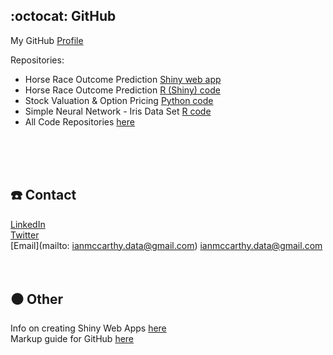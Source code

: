 ## :octocat: GitHub
My GitHub [Profile](https://github.com/ismccarthy)

Repositories:
  - Horse Race Outcome Prediction [Shiny web app](https://ianmccarthy.shinyapps.io/HorseRace/)
  - Horse Race Outcome Prediction [R (Shiny) code](https://github.com/ismccarthy/HorseRace_App)
  - Stock Valuation & Option Pricing [Python code](https://github.com/ismccarthy/StockValuation)
  - Simple Neural Network - Iris Data Set [R code](https://github.com/ismccarthy/IrisNeuralNetwork)
  - All Code Repositories [here](https://github.com/ismccarthy)
<br>
<br>
<br>

## :telephone: Contact
[LinkedIn](https://www.linkedin.com/in/ismccarthy/)
<br>
[Twitter](https://twitter.com/iansmccarthy)
<br>
[Email](mailto: ianmccarthy.data@gmail.com) ianmccarthy.data@gmail.com
<br>
<br>
<br>

## :black_circle: Other
Info on creating Shiny Web Apps [here](https://shiny.rstudio.com/)
<br>
Markup guide for GitHub [here](https://guides.github.com/features/mastering-markdown/)
<br>
<br>
<br>
